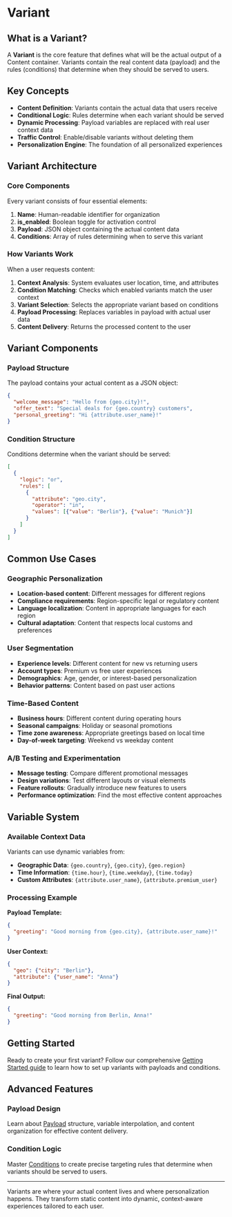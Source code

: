 # Variant

## What is a Variant?

A **Variant** is the core feature that defines what will be the actual output of a Content container. Variants contain the real content data (payload) and the rules (conditions) that determine when they should be served to users.

## Key Concepts

- **Content Definition**: Variants contain the actual data that users receive
- **Conditional Logic**: Rules determine when each variant should be served
- **Dynamic Processing**: Payload variables are replaced with real user context data
- **Traffic Control**: Enable/disable variants without deleting them
- **Personalization Engine**: The foundation of all personalized experiences

## Variant Architecture

### Core Components
Every variant consists of four essential elements:

1. **Name**: Human-readable identifier for organization
2. **is_enabled**: Boolean toggle for activation control
3. **Payload**: JSON object containing the actual content data
4. **Conditions**: Array of rules determining when to serve this variant

### How Variants Work
When a user requests content:
1. **Context Analysis**: System evaluates user location, time, and attributes
2. **Condition Matching**: Checks which enabled variants match the user context
3. **Variant Selection**: Selects the appropriate variant based on conditions
4. **Payload Processing**: Replaces variables in payload with actual user data
5. **Content Delivery**: Returns the processed content to the user

## Variant Components

### Payload Structure
The payload contains your actual content as a JSON object:
```json
{
  "welcome_message": "Hello from {geo.city}!",
  "offer_text": "Special deals for {geo.country} customers",
  "personal_greeting": "Hi {attribute.user_name}!"
}
```

### Condition Structure
Conditions determine when the variant should be served:
```json
[
  {
    "logic": "or",
    "rules": [
      {
        "attribute": "geo.city",
        "operator": "in",
        "values": [{"value": "Berlin"}, {"value": "Munich"}]
      }
    ]
  }
]
```

## Common Use Cases

### Geographic Personalization
- **Location-based content**: Different messages for different regions
- **Compliance requirements**: Region-specific legal or regulatory content
- **Language localization**: Content in appropriate languages for each region
- **Cultural adaptation**: Content that respects local customs and preferences

### User Segmentation
- **Experience levels**: Different content for new vs returning users
- **Account types**: Premium vs free user experiences
- **Demographics**: Age, gender, or interest-based personalization
- **Behavior patterns**: Content based on past user actions

### Time-Based Content
- **Business hours**: Different content during operating hours
- **Seasonal campaigns**: Holiday or seasonal promotions
- **Time zone awareness**: Appropriate greetings based on local time
- **Day-of-week targeting**: Weekend vs weekday content

### A/B Testing and Experimentation
- **Message testing**: Compare different promotional messages
- **Design variations**: Test different layouts or visual elements
- **Feature rollouts**: Gradually introduce new features to users
- **Performance optimization**: Find the most effective content approaches

## Variable System

### Available Context Data
Variants can use dynamic variables from:

- **Geographic Data**: `{geo.country}`, `{geo.city}`, `{geo.region}`
- **Time Information**: `{time.hour}`, `{time.weekday}`, `{time.today}`
- **Custom Attributes**: `{attribute.user_name}`, `{attribute.premium_user}`

### Processing Example
**Payload Template:**
```json
{
  "greeting": "Good morning from {geo.city}, {attribute.user_name}!"
}
```

**User Context:**
```json
{
  "geo": {"city": "Berlin"},
  "attribute": {"user_name": "Anna"}
}
```

**Final Output:**
```json
{
  "greeting": "Good morning from Berlin, Anna!"
}
```

## Getting Started

Ready to create your first variant? Follow our comprehensive [Getting Started guide](getting-started.md) to learn how to set up variants with payloads and conditions.

## Advanced Features

### Payload Design
Learn about [Payload](payload.md) structure, variable interpolation, and content organization for effective content delivery.

### Condition Logic
Master [Conditions](conditions.md) to create precise targeting rules that determine when variants should be served to users.

---

Variants are where your actual content lives and where personalization happens. They transform static content into dynamic, context-aware experiences tailored to each user. 